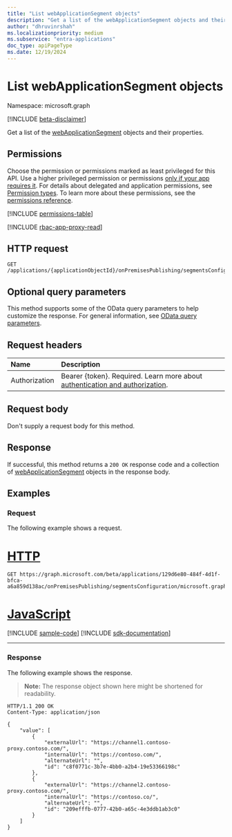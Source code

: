 ```yaml
---
title: "List webApplicationSegment objects"
description: "Get a list of the webApplicationSegment objects and their properties."
author: "dhruvinrshah"
ms.localizationpriority: medium
ms.subservice: "entra-applications"
doc_type: apiPageType
ms.date: 12/19/2024
---
```


# List webApplicationSegment objects

Namespace: microsoft.graph

[!INCLUDE [beta-disclaimer](../../includes/beta-disclaimer.md)]

Get a list of the [webApplicationSegment](../resources/webapplicationsegment.md) objects and their properties.

## Permissions

Choose the permission or permissions marked as least privileged for this API. Use a higher privileged permission or permissions [only if your app requires it](/graph/permissions-overview#best-practices-for-using-microsoft-graph-permissions). For details about delegated and application permissions, see [Permission types](/graph/permissions-overview#permission-types). To learn more about these permissions, see the [permissions reference](/graph/permissions-reference).

<!-- {
  "blockType": "permissions",
  "name": "websegmentconfiguration-list-applicationsegments-permissions"
}
-->
[!INCLUDE [permissions-table](../includes/permissions/websegmentconfiguration-list-applicationsegments-permissions.md)]

[!INCLUDE [rbac-app-proxy-read](../includes/rbac-for-apis/rbac-app-proxy-read.md)]

## HTTP request

<!-- {
  "blockType": "ignored"
}
-->
```http
GET /applications/{applicationObjectId}/onPremisesPublishing/segmentsConfiguration/microsoft.graph.webSegmentConfiguration/applicationSegments
```

## Optional query parameters

This method supports some of the OData query parameters to help customize the response. For general information, see [OData query parameters](/graph/query-parameters).

## Request headers

|Name|Description|
|:---|:---|
|Authorization|Bearer {token}. Required. Learn more about [authentication and authorization](/graph/auth/auth-concepts).|

## Request body

Don't supply a request body for this method.

## Response

If successful, this method returns a `200 OK` response code and a collection of [webApplicationSegment](../resources/webapplicationsegment.md) objects in the response body.

## Examples

### Request

The following example shows a request.
# [HTTP](#tab/http)
<!-- {
  "blockType": "request",
  "name": "list_webapplicationsegment"
}
-->
```http
GET https://graph.microsoft.com/beta/applications/129d6e80-484f-4d1f-bfca-a6a859d138ac/onPremisesPublishing/segmentsConfiguration/microsoft.graph.webSegmentConfiguration/ApplicationSegments
```

# [JavaScript](#tab/javascript)
[!INCLUDE [sample-code](../includes/snippets/javascript/list-webapplicationsegment-javascript-snippets.md)]
[!INCLUDE [sdk-documentation](../includes/snippets/snippets-sdk-documentation-link.md)]

---

### Response

The following example shows the response.
>**Note:** The response object shown here might be shortened for readability.
<!-- {
  "blockType": "response",
  "truncated": true,
  "@odata.type": "Collection(microsoft.graph.webApplicationSegment)"
}
-->
```http
HTTP/1.1 200 OK
Content-Type: application/json

{
    "value": [
        {
            "externalUrl": "https://channel1.contoso-proxy.contoso.com/",
            "internalUrl": "https://contoso.com/",
            "alternateUrl": "",
            "id": "c8f0771c-3b7e-4bb0-a2b4-19e53366198c"
        },
        {
            "externalUrl": "https://channel2.contoso-proxy.contoso.com/",
            "internalUrl": "https://contoso.co/",
            "alternateUrl": "",
            "id": "209efffb-0777-42b0-a65c-4e3ddb1ab3c0"
        }
    ]
}
```

